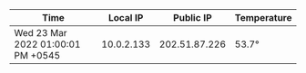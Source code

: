 | Time     | Local IP | Public IP | Temperature |
| ----------- | ----------- | ----------- | ----------- |
| Wed 23 Mar 2022 01:00:01 PM +0545      | 10.0.2.133     | 202.51.87.226  | 53.7° |
